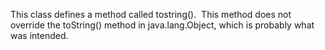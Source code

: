This class defines a method called tostring().  This method does not override the toString() method in java.lang.Object, which is probably what was intended.
